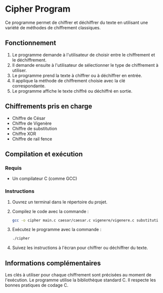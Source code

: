 # Cipher Program

Ce programme permet de chiffrer et déchiffrer du texte en utilisant une variété de méthodes de chiffrement classiques.

## Fonctionnement

1. Le programme demande à l'utilisateur de choisir entre le chiffrement et le déchiffrement.
2. Il demande ensuite à l'utilisateur de sélectionner le type de chiffrement à utiliser.
3. Le programme prend la texte à chiffrer ou à déchiffrer en entrée.
4. Il applique la méthode de chiffrement choisie avec la clé correspondante.
5. Le programme affiche le texte chiffré ou déchiffré en sortie.

## Chiffrements pris en charge

* Chiffre de César
* Chiffre de Vigenère
* Chiffre de substitution
* Chiffre XOR
* Chiffre de rail fence

## Compilation et exécution

### Requis

* Un compilateur C (comme GCC)

### Instructions

1. Ouvrez un terminal dans le répertoire du projet.
2. Compilez le code avec la commande :

   ```bash
   gcc -o cipher main.c caesar/caesar.c vigenere/vigenere.c substitution/substitution.c xor/xor.c rail_fence/rail_fence.c functions/functions.c
    ```
3. Exécutez le programme avec la commande :

   ```bash
   ./cipher
   ```
4. Suivez les instructions à l'écran pour chiffrer ou déchiffrer du texte.

## Informations complémentaires
Les clés à utiliser pour chaque chiffrement sont précisées au moment de l'exécution.
Le programme utilise la bibliothèque standard C.
Il respecte les bonnes pratiques de codage C.